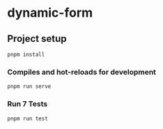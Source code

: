 # dynamic-form

## Project setup
```
pnpm install
```

### Compiles and hot-reloads for development
```
pnpm run serve
```

### Run 7 Tests
```
pnpm run test
```

